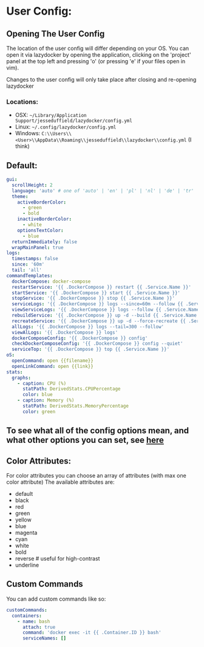# User Config:

## Opening The User Config

The location of the user config will differ depending on your OS. You can open it via lazydocker by opening the application, clicking on the 'project' panel at the top left and pressing 'o' (or pressing 'e' if your files open in vim).

Changes to the user config will only take place after closing and re-opening lazydocker

### Locations:

- OSX: `~/Library/Application Support/jesseduffield/lazydocker/config.yml`
- Linux: `~/.config/lazydocker/config.yml`
- Windows: `C:\\Users\\<User>\\AppData\\Roaming\\jesseduffield\\lazydocker\\config.yml` (I think)

## Default:

```yml
gui:
  scrollHeight: 2
  language: 'auto' # one of 'auto' | 'en' | 'pl' | 'nl' | 'de' | 'tr'
  theme:
    activeBorderColor:
      - green
      - bold
    inactiveBorderColor:
      - white
    optionsTextColor:
      - blue
  returnImmediately: false
  wrapMainPanel: true
logs:
  timestamps: false
  since: '60m'
  tail: 'all'
commandTemplates:
  dockerCompose: docker-compose
  restartService: '{{ .DockerCompose }} restart {{ .Service.Name }}'
  startService: '{{ .DockerCompose }} start {{ .Service.Name }}'
  stopService: '{{ .DockerCompose }} stop {{ .Service.Name }}'
  serviceLogs: '{{ .DockerCompose }} logs --since=60m --follow {{ .Service.Name }}'
  viewServiceLogs: '{{ .DockerCompose }} logs --follow {{ .Service.Name }}'
  rebuildService: '{{ .DockerCompose }} up -d --build {{ .Service.Name }}'
  recreateService: '{{ .DockerCompose }} up -d --force-recreate {{ .Service.Name }}'
  allLogs: '{{ .DockerCompose }} logs --tail=300 --follow'
  viewAlLogs: '{{ .DockerCompose }} logs'
  dockerComposeConfig: '{{ .DockerCompose }} config'
  checkDockerComposeConfig: '{{ .DockerCompose }} config --quiet'
  serviceTop: '{{ .DockerCompose }} top {{ .Service.Name }}'
oS:
  openCommand: open {{filename}}
  openLinkCommand: open {{link}}
stats:
  graphs:
    - caption: CPU (%)
      statPath: DerivedStats.CPUPercentage
      color: blue
    - caption: Memory (%)
      statPath: DerivedStats.MemoryPercentage
      color: green
```

## To see what all of the config options mean, and what other options you can set, see [here](https://godoc.org/github.com/jesseduffield/lazydocker/pkg/config)

## Color Attributes:

For color attributes you can choose an array of attributes (with max one color attribute)
The available attributes are:

- default
- black
- red
- green
- yellow
- blue
- magenta
- cyan
- white
- bold
- reverse # useful for high-contrast
- underline

## Custom Commands

You can add custom commands like so:

```yaml
customCommands:
  containers:
    - name: bash
      attach: true
      command: 'docker exec -it {{ .Container.ID }} bash'
      serviceNames: []
```
